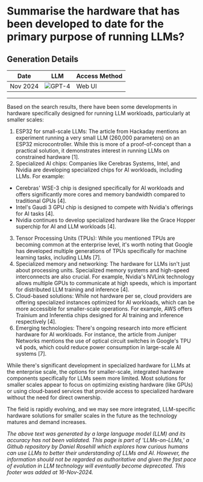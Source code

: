 # Summarise the hardware that has been developed to date for the primary purpose of running LLMs?

## Generation Details

| Date       | LLM        | Access Method |
|------------|------------|---------------|
| Nov 2024 | ![GPT-4](https://img.shields.io/badge/GPT--4-412991?style=for-the-badge&logo=openai&logoColor=white) |  Web UI |

---

Based on the search results, there have been some developments in hardware specifically designed for running LLM workloads, particularly at smaller scales:

1. ESP32 for small-scale LLMs:
   The article from Hackaday mentions an experiment running a very small LLM (260,000 parameters) on an ESP32 microcontroller. While this is more of a proof-of-concept than a practical solution, it demonstrates interest in running LLMs on constrained hardware \[1].
2. Specialized AI chips:
   Companies like Cerebras Systems, Intel, and Nvidia are developing specialized chips for AI workloads, including LLMs. For example:

- Cerebras' WSE-3 chip is designed specifically for AI workloads and offers significantly more cores and memory bandwidth compared to traditional GPUs \[4].
- Intel's Gaudi 3 GPU chip is designed to compete with Nvidia's offerings for AI tasks \[4].
- Nvidia continues to develop specialized hardware like the Grace Hopper superchip for AI and LLM workloads \[4].

3. Tensor Processing Units (TPUs):
   While you mentioned TPUs are becoming common at the enterprise level, it's worth noting that Google has developed multiple generations of TPUs specifically for machine learning tasks, including LLMs \[7].
4. Specialized memory and networking:
   The hardware for LLMs isn't just about processing units. Specialized memory systems and high-speed interconnects are also crucial. For example, Nvidia's NVLink technology allows multiple GPUs to communicate at high speeds, which is important for distributed LLM training and inference \[4].
5. Cloud-based solutions:
   While not hardware per se, cloud providers are offering specialized instances optimized for AI workloads, which can be more accessible for smaller-scale operations. For example, AWS offers Trainium and Inferentia chips designed for AI training and inference respectively \[4].
6. Emerging technologies:
   There's ongoing research into more efficient hardware for AI workloads. For instance, the article from Juniper Networks mentions the use of optical circuit switches in Google's TPU v4 pods, which could reduce power consumption in large-scale AI systems \[7].

While there's significant development in specialized hardware for LLMs at the enterprise scale, the options for smaller-scale, integrated hardware components specifically for LLMs seem more limited. Most solutions for smaller scales appear to focus on optimizing existing hardware (like GPUs) or using cloud-based services that provide access to specialized hardware without the need for direct ownership.

The field is rapidly evolving, and we may see more integrated, LLM-specific hardware solutions for smaller scales in the future as the technology matures and demand increases.

*The above text was generated by a large language model (LLM) and its accuracy has not been validated. This page is part of 'LLMs-on-LLMs,' a Github repository by Daniel Rosehill which explores how curious humans can use LLMs to better their understanding of LLMs and AI. However, the information should not be regarded as authoritative and given the fast pace of evolution in LLM technology will eventually become deprecated. This footer was added at 16-Nov-2024.*


